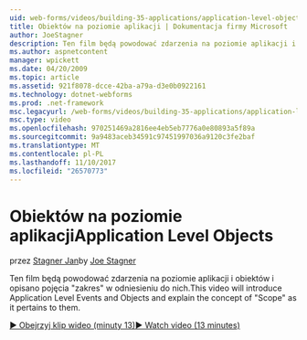 ```yaml
---
uid: web-forms/videos/building-35-applications/application-level-objects
title: Obiektów na poziomie aplikacji | Dokumentacja firmy Microsoft
author: JoeStagner
description: Ten film będą powodować zdarzenia na poziomie aplikacji i obiektów i opisano pojęcia &quot;zakres&quot; w odniesieniu do nich.
ms.author: aspnetcontent
manager: wpickett
ms.date: 04/20/2009
ms.topic: article
ms.assetid: 921f8078-dcce-42ba-a79a-d3e0b0922161
ms.technology: dotnet-webforms
ms.prod: .net-framework
msc.legacyurl: /web-forms/videos/building-35-applications/application-level-objects
msc.type: video
ms.openlocfilehash: 970251469a2816ee4eb5eb7776a0e80893a5f89a
ms.sourcegitcommit: 9a9483aceb34591c97451997036a9120c3fe2baf
ms.translationtype: MT
ms.contentlocale: pl-PL
ms.lasthandoff: 11/10/2017
ms.locfileid: "26570773"
---
```

<a name="application-level-objects"></a><span data-ttu-id="70235-103">Obiektów na poziomie aplikacji</span><span class="sxs-lookup"><span data-stu-id="70235-103">Application Level Objects</span></span>
====================
<span data-ttu-id="70235-104">przez [Stagner Jan](https://github.com/JoeStagner)</span><span class="sxs-lookup"><span data-stu-id="70235-104">by [Joe Stagner](https://github.com/JoeStagner)</span></span>

<span data-ttu-id="70235-105">Ten film będą powodować zdarzenia na poziomie aplikacji i obiektów i opisano pojęcia &quot;zakres&quot; w odniesieniu do nich.</span><span class="sxs-lookup"><span data-stu-id="70235-105">This video will introduce Application Level Events and Objects and explain the concept of &quot;Scope&quot; as it pertains to them.</span></span>

[<span data-ttu-id="70235-106">&#9654; Obejrzyj klip wideo (minuty 13)</span><span class="sxs-lookup"><span data-stu-id="70235-106">&#9654; Watch video (13 minutes)</span></span>](https://channel9.msdn.com/Blogs/ASP-NET-Site-Videos/application-level-objects)
